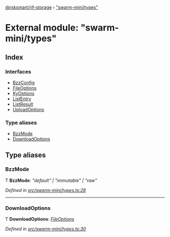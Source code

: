 [@rsksmart/rif-storage](../README.md) › ["swarm-mini/types"](_swarm_mini_types_.md)

# External module: "swarm-mini/types"

## Index

### Interfaces

* [BzzConfig](../interfaces/_swarm_mini_types_.bzzconfig.md)
* [FileOptions](../interfaces/_swarm_mini_types_.fileoptions.md)
* [KyOptions](../interfaces/_swarm_mini_types_.kyoptions.md)
* [ListEntry](../interfaces/_swarm_mini_types_.listentry.md)
* [ListResult](../interfaces/_swarm_mini_types_.listresult.md)
* [UploadOptions](../interfaces/_swarm_mini_types_.uploadoptions.md)

### Type aliases

* [BzzMode](_swarm_mini_types_.md#bzzmode)
* [DownloadOptions](_swarm_mini_types_.md#downloadoptions)

## Type aliases

###  BzzMode

Ƭ **BzzMode**: *"default" | "immutable" | "raw"*

*Defined in [src/swarm-mini/types.ts:28](https://github.com/rsksmart/rds-libjs/blob/5474bd0/src/swarm-mini/types.ts#L28)*

___

###  DownloadOptions

Ƭ **DownloadOptions**: *[FileOptions](../interfaces/_swarm_mini_types_.fileoptions.md)*

*Defined in [src/swarm-mini/types.ts:30](https://github.com/rsksmart/rds-libjs/blob/5474bd0/src/swarm-mini/types.ts#L30)*
